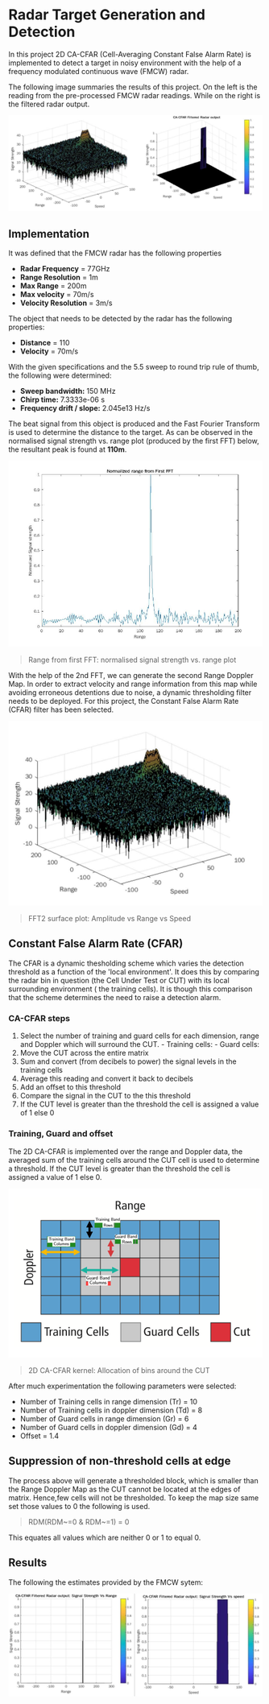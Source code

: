# Radar Target Generation and Detection

In this project 2D CA-CFAR (Cell-Averaging Constant False Alarm Rate) is implemented to detect a target in noisy environment with the help of a frequency modulated continuous wave (FMCW) radar.

The following image summaries the results of this project. On the left is the reading from the pre-processed FMCW radar readings. While on the right is the filtered radar output.

![](./media/in_out.jpg)

## Implementation
It was defined that the FMCW radar has the following properties
- **Radar Frequency** = 77GHz
- **Range Resolution** = 1m
- **Max Range** = 200m
- **Max velocity** = 70m/s
- **Velocity Resolution** = 3m/s

The object that needs to be detected by the radar has the following properties:
- **Distance** = 110
- **Velocity** = 70m/s

With the given specifications and the 5.5 sweep to round trip rule of thumb, the following were determined:
-   **Sweep bandwidth:**  150 MHz
-   **Chirp time:**  7.3333e-06 s
-   **Frequency drift / slope:**  2.045e13 Hz/s

The beat signal from this object is produced and the Fast Fourier Transform is used to determine the distance to the target. As can be observed in the normalised signal strength vs. range plot (produced by the first FFT) below, the resultant peak is found at **110m**.

![](./media/Normalised_range_from_First_FFT.jpg)
>Range from first FFT: normalised signal strength vs. range plot  

With the help of the 2nd FFT, we can generate the second Range Doppler Map. In order to extract velocity and range information from this map while avoiding erroneous detentions due to noise, a dynamic thresholding filter needs to be deployed. For this project, the Constant False Alarm Rate (CFAR) filter has been selected.

![](./media/2D_FFT_Speed_Range_Sig.jpg)
>FFT2 surface plot: Amplitude vs Range vs Speed


##  Constant False Alarm Rate (CFAR)
The CFAR is a dynamic thesholding scheme which varies the detection threshold as a function of the 'local environment'.  It does this by comparing the radar bin in question (the Cell Under Test or CUT) with its local surrounding environment ( the training cells). It is though this comparison that the scheme determines the need to raise a detection alarm.

### CA-CFAR steps
1. Select the number of training and guard cells for each dimension, range and Doppler which will surround the CUT.
		- Training cells:
		- Guard cells:
2. Move the CUT across the entire matrix
3. Sum and convert (from decibels to power) the signal levels in the training cells
4. Average this reading and convert it back to decibels
5. Add an offset to this threshold
6. Compare the signal in the CUT to the this threshold
7. If the CUT level is greater than the threshold the cell is assigned a value of 1 else 0

### Training, Guard and offset

The 2D CA-CFAR is implemented over the range and Doppler data, the averaged sum of the training cells around the CUT cell is used to determine a threshold. If the CUT level is greater than the threshold the cell is assigned a value of 1 else 0.

![](./media/CFAR_Kernel.png)
> 2D CA-CFAR kernel: Allocation of bins around the CUT

After much experimentation the following parameters were selected:
-   Number of Training cells in range dimension (Tr) = 10
-   Number of Training cells in doppler dimension (Td) = 8
-   Number of Guard cells in range dimension (Gr) = 6
-   Number of Guard cells in doppler dimension (Gd) = 4
-   Offset = 1.4

## Suppression of non-threshold cells at edge
The process above will generate a thresholded block, which is smaller than the Range Doppler Map as the CUT cannot be located at the edges of matrix. Hence,few cells will not be thresholded. To keep the map size same set those values to 0 the following is used.

> RDM(RDM~=0 & RDM~=1) = 0

This equates all values which are neither 0 or 1 to equal 0.  

## Results
The following the estimates provided by the FMCW sytem:

![](./media/output_comparision.jpg)
